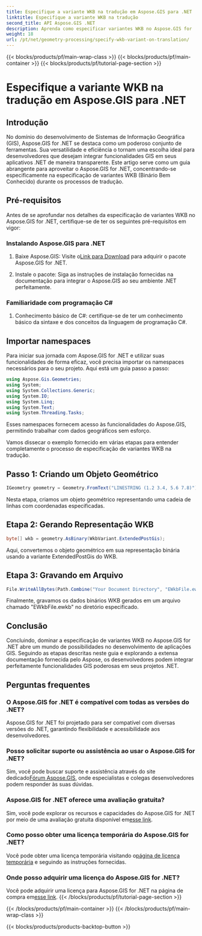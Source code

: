 ```yaml
---
title: Especifique a variante WKB na tradução em Aspose.GIS para .NET
linktitle: Especifique a variante WKB na tradução
second_title: API Aspose.GIS .NET
description: Aprenda como especificar variantes WKB no Aspose.GIS for .NET sem esforço com este guia completo. Aumente suas habilidades de desenvolvimento de GIS.
weight: 18
url: /pt/net/geometry-processing/specify-wkb-variant-on-translation/
---
```


{{< blocks/products/pf/main-wrap-class >}}
{{< blocks/products/pf/main-container >}}
{{< blocks/products/pf/tutorial-page-section >}}

# Especifique a variante WKB na tradução em Aspose.GIS para .NET

## Introdução
No domínio do desenvolvimento de Sistemas de Informação Geográfica (GIS), Aspose.GIS for .NET se destaca como um poderoso conjunto de ferramentas. Sua versatilidade e eficiência o tornam uma escolha ideal para desenvolvedores que desejam integrar funcionalidades GIS em seus aplicativos .NET de maneira transparente. Este artigo serve como um guia abrangente para aproveitar o Aspose.GIS for .NET, concentrando-se especificamente na especificação de variantes WKB (Binário Bem Conhecido) durante os processos de tradução.
## Pré-requisitos
Antes de se aprofundar nos detalhes da especificação de variantes WKB no Aspose.GIS for .NET, certifique-se de ter os seguintes pré-requisitos em vigor:
### Instalando Aspose.GIS para .NET
1. Baixe Aspose.GIS: Visite o[Link para Download](https://releases.aspose.com/gis/net/) para adquirir o pacote Aspose.GIS for .NET.
   
2. Instale o pacote: Siga as instruções de instalação fornecidas na documentação para integrar o Aspose.GIS ao seu ambiente .NET perfeitamente.
### Familiaridade com programação C#
1. Conhecimento básico de C#: certifique-se de ter um conhecimento básico da sintaxe e dos conceitos da linguagem de programação C#.

## Importar namespaces
Para iniciar sua jornada com Aspose.GIS for .NET e utilizar suas funcionalidades de forma eficaz, você precisa importar os namespaces necessários para o seu projeto. Aqui está um guia passo a passo:

```csharp
using Aspose.Gis.Geometries;
using System;
using System.Collections.Generic;
using System.IO;
using System.Linq;
using System.Text;
using System.Threading.Tasks;
```
Esses namespaces fornecem acesso às funcionalidades do Aspose.GIS, permitindo trabalhar com dados geográficos sem esforço.

Vamos dissecar o exemplo fornecido em várias etapas para entender completamente o processo de especificação de variantes WKB na tradução.
## Passo 1: Criando um Objeto Geométrico
```csharp
IGeometry geometry = Geometry.FromText("LINESTRING (1.2 3.4, 5.6 7.8)");
```
Nesta etapa, criamos um objeto geométrico representando uma cadeia de linhas com coordenadas especificadas.
## Etapa 2: Gerando Representação WKB
```csharp
byte[] wkb = geometry.AsBinary(WkbVariant.ExtendedPostGis);
```
Aqui, convertemos o objeto geométrico em sua representação binária usando a variante ExtendedPostGis do WKB.
## Etapa 3: Gravando em Arquivo
```csharp
File.WriteAllBytes(Path.Combine("Your Document Directory", "EWkbFile.ewkb"), wkb);
```
Finalmente, gravamos os dados binários WKB gerados em um arquivo chamado "EWkbFile.ewkb" no diretório especificado.

## Conclusão
Concluindo, dominar a especificação de variantes WKB no Aspose.GIS for .NET abre um mundo de possibilidades no desenvolvimento de aplicações GIS. Seguindo as etapas descritas neste guia e explorando a extensa documentação fornecida pelo Aspose, os desenvolvedores podem integrar perfeitamente funcionalidades GIS poderosas em seus projetos .NET.
## Perguntas frequentes
### O Aspose.GIS for .NET é compatível com todas as versões do .NET?
Aspose.GIS for .NET foi projetado para ser compatível com diversas versões do .NET, garantindo flexibilidade e acessibilidade aos desenvolvedores.
### Posso solicitar suporte ou assistência ao usar o Aspose.GIS for .NET?
 Sim, você pode buscar suporte e assistência através do site dedicado[Fórum Aspose.GIS](https://forum.aspose.com/c/gis/33), onde especialistas e colegas desenvolvedores podem responder às suas dúvidas.
### Aspose.GIS for .NET oferece uma avaliação gratuita?
 Sim, você pode explorar os recursos e capacidades do Aspose.GIS for .NET por meio de uma avaliação gratuita disponível em[esse link](https://releases.aspose.com/).
### Como posso obter uma licença temporária do Aspose.GIS for .NET?
 Você pode obter uma licença temporária visitando o[página de licença temporária](https://purchase.aspose.com/temporary-license/) e seguindo as instruções fornecidas.
### Onde posso adquirir uma licença do Aspose.GIS for .NET?
 Você pode adquirir uma licença para Aspose.GIS for .NET na página de compra em[esse link](https://purchase.aspose.com/buy).
{{< /blocks/products/pf/tutorial-page-section >}}

{{< /blocks/products/pf/main-container >}}
{{< /blocks/products/pf/main-wrap-class >}}

{{< blocks/products/products-backtop-button >}}
